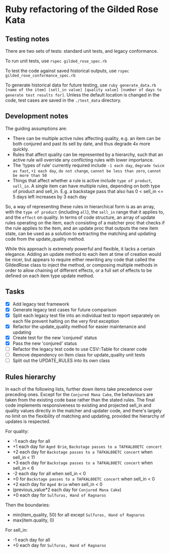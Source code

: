 # Ruby refactoring of the Gilded Rose Kata

## Testing notes

There are two sets of tests: standard unit tests, and legacy conformance.

To run unit tests, use `rspec gilded_rose_spec.rb`

To test the code against saved historical outputs, use `rspec gilded_rose_conformance_spec.rb`

To generate historical data for future testing, use `ruby generate_data.rb [name of the item] [sell_in value] [quality value] [number of days to generate test results for]`. Unless the default location is changed in the code, test cases are saved in the `./test_data` directory.

## Development notes

The guiding assumptions are:

* There can be multiple active rules affecting quality, e.g. an item can be both conjured and past its sell by date, and thus degrade 4x more quickly.
* Rules that affect quality can be represented by a hierarchy, such that an active rule will override any conflicting rules with lower importance.
* The 'types of rule' currently required include `-1 each day`, `degrade twice as fast`, `+1 each day`, `do not change`, `cannot be less than zero`, `cannot be more than 50`
* Things that affect whether a rule is active include `type of product`, `sell_in`. A single item can have multiple rules, depending on both type of product and sell_in. E.g. a backstage pass that also has 0 < sell_in <= 5 days left increases by 3 each day

So, a way of representing these rules in hierarchical form is as an array, with the `type of product` (including `all`), the `sell_in` range that it applies to, and the `effect` on quality. In terms of code structure, an array of update rules operating on the item, each consisting of a matcher proc that checks if the rule applies to the item, and an update proc that outputs the new item state, can be used as a solution to extracting the matching and updating code from the update_quality method.

While this approach is extremely powerful and flexible, it lacks a certain elegance. Adding an update method to each item at time of creation would be nicer, but appears to require either rewriting any code that called the GildedRose class to inject the method, or composing multiple methods in order to allow chaining of different effects, or a full set of effects to be defined on each item type update method.

## Tasks

- [x] Add legacy test framework
- [x] Generate legacy test cases for future comparison
- [x] Split each legacy test file into an individual test to report separately on each file prevent halting on the very first exception
- [x] Refactor the update_quality method for easier maintenance and updating
- [x] Create test for the new 'conjured' status
- [x] Pass the new 'conjured' status
- [ ] Refactor the legacy test code to use CSV::Table for clearer code
- [ ] Remove dependency on Item class for update_quality unit tests
- [ ] Split out the UPDATE_RULES into its own class

## Rules hierarchy

In each of the following lists, further down items take precedence over preceding ones. Except for the `Conjured Mana Cake`, the behaviours are taken from the existing code base rather than the stated rules. The final code implements responsiveness to existing and projected sell_in and quality values directly in the matcher and updater code, and there's largely no limit on the flexibility of matching and updating, provided the hierarchy of updates is respected.

For quality:

* -1 each day for all
* +1 each day for `Aged Brie`, `Backstage passes to a TAFKAL80ETC concert`
* +2 each day for `Backstage passes to a TAFKAL80ETC concert` when sell_in < 11
* +3 each day for `Backstage passes to a TAFKAL80ETC concert` when sell_in < 6
* -2 each day for all when sell_in < 0
* =0 for `Backstage passes to a TAFKAL80ETC concert` when sell_in < 0
* +2 each day for `Aged Brie` when sell_in < 0
* (previous_value*2 each day for `Conjured Mana Cake`)
* +0 each day for `Sulfuras, Hand of Ragnaros`

Then the boundaries:

* min(item_quality, 50) for all except `Sulfuras, Hand of Ragnaros`
* max(item.quality, 0)

For sell_in:

* -1 each day for all
* +0 each day for `Sulfuras, Hand of Ragnaros`

